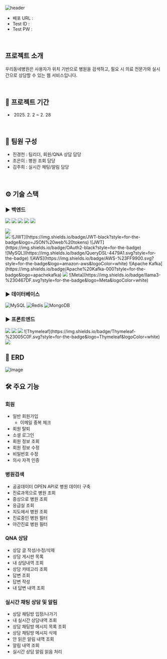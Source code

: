 ![header](https://capsule-render.vercel.app/api?type=waving&color=timeGradient&text=우리동네병원&animation=twinkling&fontSize=70&height=300)
+ 배포 URL : 
+ Test ID : 
+ Test PW :  

<br>

## 프로젝트 소개
우리동네병원은 사용자가 위치 기반으로 병원을 검색하고, 필요 시 의료 전문가와 실시간으로 상담할 수 있는 웹 서비스입니다.

<br>

## 📅 프로젝트 기간
- &nbsp;2025. 2. 2 ~ 2. 28

<br>

## 👥 팀원 구성
+ 진경천 : 팀리더, 회원/QNA 상담 담당
+ 조은이 : 병원 조회 담당
+ 김주희 : 실시간 채팅/알림 담당


<br>

## ⚙️ 기술 스택
### ► 백엔드
<img src="https://img.shields.io/badge/java-007396?style=for-the-badge&logo=java&logoColor=white"> <img src="https://img.shields.io/badge/spring-6DB33F?style=for-the-badge&logo=spring&logoColor=white"> <img src="https://img.shields.io/badge/spring_boot-6DB33F?style=for-the-badge&logo=springboot&logoColor=white">
<img src="https://img.shields.io/badge/spring_data_jpa-6DB33F?style=for-the-badge&logo=spring&logoColor=white">
<img src="https://img.shields.io/badge/spring_batch-6DB33F?style=for-the-badge&logo=spring&logoColor=white">

<img src="https://img.shields.io/badge/gradle-02303A?style=for-the-badge&logo=gradle&logoColor=white">
<br>

<img src="https://img.shields.io/badge/spring_security-6DB33F?style=for-the-badge&logo=springsecurity&logoColor=white">
![JWT](https://img.shields.io/badge/JWT-black?style=for-the-badge&logo=JSON%20web%20tokens)
![JWT](https://img.shields.io/badge/OAuth2-black?style=for-the-badge)

<br>
![MySQL](https://img.shields.io/badge/QueryDSL-4479A1.svg?style=for-the-badge)
![AWS](https://img.shields.io/badge/AWS-%23FF9900.svg?style=for-the-badge&logo=amazon-aws&logoColor=white)
![Apache Kafka](https://img.shields.io/badge/Apache%20Kafka-000?style=for-the-badge&logo=apachekafka)
<img src="https://img.shields.io/badge/ollama-000000?style=for-the-badge&logo=ollama&logoColor=white">
![Meta](https://img.shields.io/badge/llama3-%230467DF.svg?style=for-the-badge&logo=Meta&logoColor=white)


### ► 데이터베이스
![MySQL](https://img.shields.io/badge/mysql-4479A1.svg?style=for-the-badge&logo=mysql&logoColor=white)
![Redis](https://img.shields.io/badge/redis-%23DD0031.svg?style=for-the-badge&logo=redis&logoColor=white)
![MongoDB](https://img.shields.io/badge/MongoDB-%234ea94b.svg?style=for-the-badge&logo=mongodb&logoColor=white)


### ► 프론트엔드
<img src="https://img.shields.io/badge/html5-E34F26?style=for-the-badge&logo=html5&logoColor=white">
<img src="https://img.shields.io/badge/css-1572B6?style=for-the-badge&logo=css3&logoColor=white">
<img src="https://img.shields.io/badge/javascript-F7DF1E?style=for-the-badge&logo=javascript&logoColor=black">
![Thymeleaf](https://img.shields.io/badge/Thymeleaf-%23005C0F.svg?style=for-the-badge&logo=Thymeleaf&logoColor=white)
<img src="https://img.shields.io/badge/bootstrap-7952B3?style=for-the-badge&logo=bootstrap&logoColor=white">

<br>

## 📐 ERD
![Image](https://github.com/user-attachments/assets/d0d68106-9272-42bd-aef5-98ce24f03994)
<br>

## 🛠️ 주요 기능
### 회원
- 일반 회원가입
    - 이메일 중복 체크 
- 회원 탈퇴
- 소셜 로그인
- 회원 정보 조회
- 회원 정보 수정
- 비밀번호 수정
- 의사 자격 인증

### 병원검색
- 공공데이터 OPEN API로 병원 데이터 구축
- 진료과목으로 병원 조회
- 증상으로 병원 조회
- 응급실 조회
- 지도에서 병원 조회
- 진료중인 병원 필터
- 야간진료 병원 필터

### QNA 상담
- 상담 글 작성/수정/삭제
- 상담 게시판 목록
- 내 상담내역 조회
- 상담 카테고리 조회
- 답변 조회
- 답변 작성
- 내 답변 내역 조회

### 실시간 채팅 상담 및 알림
- 상담 채팅방 입장/나가기
- 내 실시간 상담내역 조회
- 상담 채팅방 메시지 목록 조회
- 상담 채팅방 메시지 삭제
- 안 읽은 알림 내역 조회
- 알림 내역 조회
- 실시간 상담 알림 읽음 처리
